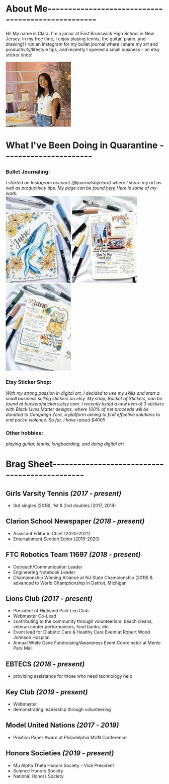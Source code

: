 # About Me--------------------------------------------------

Hi! My name is Clara. I'm a junior at East Brunswick High School in New Jersey. In my free time, I enjoy playing tennis, the guitar, piano, and drawing! I run an instagram for my bullet journal where I share my art and productivity/lifestyle tips, and recently I opened a small business - an etsy sticker shop!

![](bioimage.jpg)

# What I've Been Doing in Quarantine ----------------------<br/>
### Bullet Journaling:  <br/>
*I started an Instagram account (@journalsbyclara) where I share my art as well as productivity tips. My page can be found [here](https://www.instagram.com/journalsbyclara) Here is some of my work:*<br/>
![](junecover.jpg) ![](pic1.jpg) ![](pic2.jpg) <br/>
### Etsy Sticker Shop: <br/>
*With my strong passion in digital art, I decided to use my skills and start a small business selling stickers on etsy. My shop, Bucket of Stickers, can be found at bucketofstickers.etsy.com. I recently listed a new item of 3 stickers with Black Lives Matter designs, where 100% of net proceeds will be donated to Campaign Zero, a platform aiming to find effective solutions to end police violence. So far, I have raised $400!!*<br/>
### Other hobbies:<br/>
*playing guitar, tennis, longboarding, and doing digital art*

# Brag Sheet----------------------------------------------
## Girls Varsity Tennis *(2017 - present)*<br/>
 - 3rd singles (2018), 1st & 2nd doubles (2017, 2019)<br/>
 
## Clarion School Newspaper *(2018 - present)*<br/>
 - Assistant Editor in Chief (2020-2021)<br/>
 - Entertainment Section Editor (2019-2020)
 
## FTC Robotics Team 11697 *(2018 - present)*<br/>
 - Outreach/Communication Leader<br/>
 - Engineering Notebook Leader<br/>
 - Championship Winning Alliance at NJ State Championship (2019) & advanced to World Champtionship in Detroit, Michigan<br/>
 
## Lions Club *(2017 - present)* <br/>
 - President of Highland Park Leo Club<br/>
 - Webmaster Co-Lead<br/>
 - contributing to the community through volunteerism: beach cleans, veteran center performances, food banks, etc.
 - Event lead for Diabetic Care & Healthy Care Event at Robert Wood Johnson Hospital<br/>
 - Annual White Cane Fundraising/Awareness Event Coordinator at Menlo Park Mall<br/>
 
## EBTECS *(2018 - present)* <br/>
 - providing assistance for those who need technology help<br/>
 
## Key Club *(2019 - present)* <br/>
 - Webmaster<br/>
 - demonstrating leadership through volunteering<br/>
 
## Model United Nations *(2017 - 2019)* <br/>
 - Position Paper Award at Philadelphia MUN Conference<br/>
 
## Honors Societies *(2019 - present)* <br/>
 - Mu Alpha Theta Honors Society - Vice President
 - Science Honors Society
 - National Honors Society




